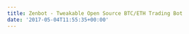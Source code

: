 ```yaml
---
title: Zenbot - Tweakable Open Source BTC/ETH Trading Bot
date: '2017-05-04T11:55:35+00:00'
---
```

